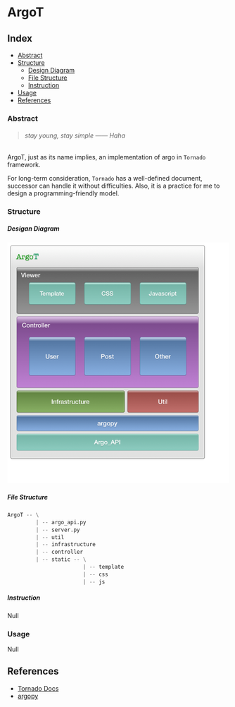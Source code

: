 ArgoT
===

## Index
* [Abstract](#abst)
* [Structure](#struct)
	* [Design Diagram](#design)
	* [File Structure](#file)
	* [Instruction](#inst)
* [Usage](#usage)
* [References](#ref)


### <a id="abst"></a> Abstract
> ###### stay young, stay simple —— Haha

ArgoT, just as its name implies, an implementation of argo in `Tornado` framework.

For long-term consideration, `Tornado` has a well-defined document, successor can handle it without difficulties. Also, it is a practice for me to design a programming-friendly model.

### <a id="struct"></a> Structure
##### <a id="design"></a> Desigan Diagram
![design](https://github.com/argolab/ArgoT/blob/master/DesignImage/Design.png)
##### <a id="file"></a> File Structure
```python
ArgoT -- \
         | -- argo_api.py
         | -- server.py
         | -- util
         | -- infrastructure
         | -- controller
         | -- static -- \
         				| -- template
         				| -- css
         				| -- js
```
##### <a id="inst"></a> Instruction
Null
### <a id="usage"></a> Usage
Null
## <a id="ref"></a> References
* [Tornado Docs](http://www.tornadoweb.org/en/stable/)
* [argopy](https://github.com/argolab/argopy)